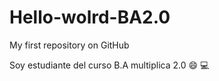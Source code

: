 # Hello-wolrd-BA2.0
My first repository on GitHub

Soy estudiante del curso B.A multiplica 2.0 :smile: :computer:
